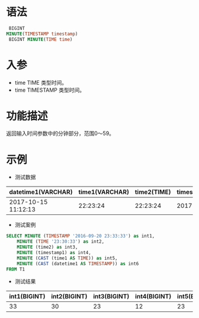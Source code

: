 # 语法

```sql
 BIGINT
MINUTE(TIMESTAMP timestamp)
 BIGINT MINUTE(TIME time)
```

# 入参

- time TIME 类型时间。
- time TIMESTAMP 类型时间。

# 功能描述

返回输入时间参数中的分钟部分，范围0～59。

# 示例

- 测试数据

| datetime1(VARCHAR)  | time1(VARCHAR) | time2(TIME) | timestamp1(TIMESTAMP) |
|---------------------|----------------|-------------|-----------------------|
| 2017-10-15 11:12:13 | 22:23:24       | 22:23:24    | 2017-10-15 11:12:13   |

- 测试案例

```sql
SELECT MINUTE (TIMESTAMP '2016-09-20 23:33:33') as int1,
    MINUTE (TIME '23:30:33') as int2,
    MINUTE (time2) as int3,
    MINUTE (timestamp1) as int4,
    MINUTE (CAST (time1 AS TIME)) as int5,
    MINUTE (CAST (datetime1 AS TIMESTAMP)) as int6
FROM T1
```

- 测试结果

| int1(BIGINT) | int2(BIGINT) | int3(BIGINT) | int4(BIGINT) | int5(BIGINT) | int6(BIGINT) |
|--------------|--------------|--------------|--------------|--------------|--------------|
| 33           | 30           | 23           | 12           | 23           | 12           |

